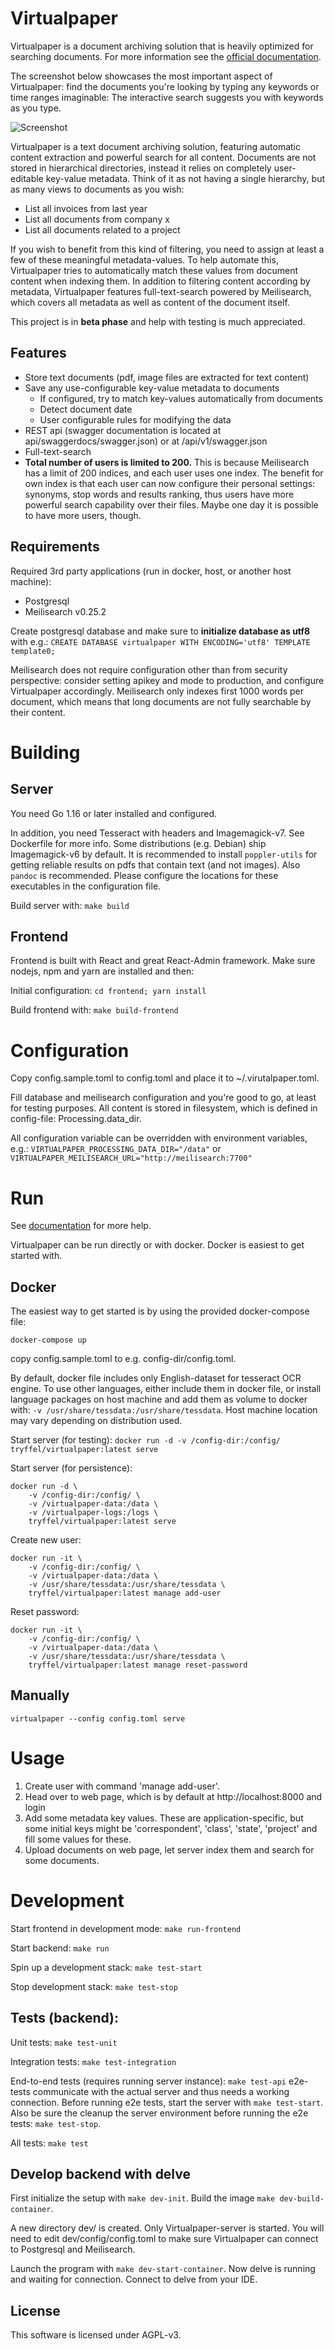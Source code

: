 # Virtualpaper

Virtualpaper is a document archiving solution that is heavily optimized for searching documents.
For more information see the [official documentation](https://virtualpaper.tryffel.net).

The screenshot below showcases the most important aspect of Virtualpaper:
find the documents you're looking by typing any keywords or time ranges imaginable:
The interactive search suggests you with keywords as you type. 

![Screenshot](screenshot-document-search.png)

Virtualpaper is a text document archiving solution, featuring automatic content extraction and 
powerful search for all content. 
Documents are not stored in hierarchical directories, instead it relies
on completely user-editable key-value metadata. 
Think of it as not having a single hierarchy, but as many views to 
documents as you wish: 
* List all invoices from last year
* List all documents from company x
* List all documents related to a project
   
If you wish to benefit from this kind of filtering, you need to assign at least a few of these meaningful 
metadata-values. To help automate this, 
Virtualpaper tries to automatically match these values from document content when indexing them. 
In addition to filtering content according by metadata, Virtualpaper features full-text-search powered by Meilisearch,
which covers all metadata as well as content of the document itself.

This project is in **beta phase** and help with testing is much appreciated.

## Features
* Store text documents (pdf, image files are extracted for text content)
* Save any use-configurable key-value metadata to documents
    * If configured, try to match key-values automatically from documents
    * Detect document date
    * User configurable rules for modifying the data
* REST api (swagger documentation is located at api/swaggerdocs/swagger.json) or at <virtualpaper-instance>/api/v1/swagger.json
* Full-text-search
* **Total number of users is limited to 200.** This is because Meilisearch has a limit of 200 indices, and each user
uses one index. The benefit for own index is that each user can now configure their personal settings: 
  synonyms, stop words and results ranking, thus users have more powerful search capability over their files.
  Maybe one day it is possible to have more users, though.


## Requirements
Required 3rd party applications (run in docker, host, or another host machine):
* Postgresql
* Meilisearch v0.25.2

Create postgresql database and make sure to **initialize database as utf8** with e.g.: 
```CREATE DATABASE virtualpaper WITH ENCODING='utf8' TEMPLATE template0;```

Meilisearch does not require configuration other than from security perspective: consider setting apikey
and mode to production, and configure Virtualpaper accordingly. 
Meilisearch only indexes first 1000 words per document, which means that long documents
are not fully searchable by their content. 

# Building

## Server
You need Go 1.16 or later installed and configured.

In addition, you need Tesseract with headers and Imagemagick-v7. 
See Dockerfile for more info. Some distributions (e.g. Debian) ship Imagemagick-v6 by default. 
It is recommended to install ```poppler-utils``` for getting reliable results on pdfs that contain text (and not images).
Also ```pandoc``` is recommended.
Please configure the locations for these executables in the configuration file. 

Build server with:
```make build```

## Frontend

Frontend is built with React and great React-Admin framework.
Make sure nodejs, npm and yarn are installed and then:

Initial configuration:
```cd frontend; yarn install```

Build frontend with:
```make build-frontend```


# Configuration
Copy config.sample.toml to config.toml and place it to ~/.virutalpaper.toml.

Fill database and meilisearch configuration and you're good to go, at least for testing purposes.
All content is stored in filesystem, which is defined in config-file: Processing.data_dir.

All configuration variable can be overridden with environment variables, e.g.:
```VIRTUALPAPER_PROCESSING_DATA_DIR="/data"``` or
```VIRTUALPAPER_MEILISEARCH_URL="http://meilisearch:7700"```


# Run

See [documentation](https://virtualpaper.tryffel.net) for more help.


Virtualpaper can be run directly or with docker. 
Docker is easiest to get started with.

## Docker

The easiest way to get started is by using the provided docker-compose file:
```
docker-compose up
```

copy config.sample.toml to e.g. config-dir/config.toml.

By default, docker file includes only English-dataset for tesseract OCR engine. To use other languages,
either include them in docker file, or install language packages on host machine and add them as volume to docker
with: ```-v /usr/share/tessdata:/usr/share/tessdata```. Host machine location may vary depending on distribution used.

Start server (for testing):
```docker run -d -v /config-dir:/config/ tryffel/virtualpaper:latest serve```

Start server (for persistence):
```
docker run -d \
    -v /config-dir:/config/ \
    -v /virtualpaper-data:/data \
    -v /virtualpaper-logs:/logs \
    tryffel/virtualpaper:latest serve
```

Create new user:
```
docker run -it \
    -v /config-dir:/config/ \
    -v /virtualpaper-data:/data \
    -v /usr/share/tessdata:/usr/share/tessdata \
    tryffel/virtualpaper:latest manage add-user
```

Reset password:
```
docker run -it \
    -v /config-dir:/config/ \
    -v /virtualpaper-data:/data \
    -v /usr/share/tessdata:/usr/share/tessdata \
    tryffel/virtualpaper:latest manage reset-password
```

## Manually
```virtualpaper --config config.toml serve```

# Usage

1. Create user with command 'manage add-user'.
2. Head over to web page, which is by default at http://localhost:8000 and login
3. Add some metadata key values. These are application-specific, but some initial keys might be
'correspondent', 'class', 'state', 'project' and fill some values for these. 
4. Upload documents on web page, let server index them and search for some documents.

# Development


Start frontend in development mode:
```make run-frontend```

Start backend:
```make run```

Spin up a development stack:
```make test-start```

Stop development stack:
```make test-stop```

## Tests (backend):

Unit tests:
```make test-unit```

Integration tests:
```make test-integration```

End-to-end tests (requires running server instance):
```make test-api```
e2e-tests communicate with the actual server and thus needs a working connection.
Before running e2e tests, start the server with ```make test-start```.
Also be sure the cleanup the server environment before running the e2e tests: ```make test-stop```.

All tests:
```make test```


## Develop backend with delve

First initialize the setup with ```make dev-init```.
Build the image ```make dev-build-container```.

A new directory dev/ is created. 
Only Virtualpaper-server is started. 
You will need to edit dev/config/config.toml 
to make sure Virtualpaper can connect to Postgresql and Meilisearch.

Launch the program with ```make dev-start-container```. 
Now delve is running and waiting for connection. 
Connect to delve from your IDE.

## License

This software is licensed under AGPL-v3.

